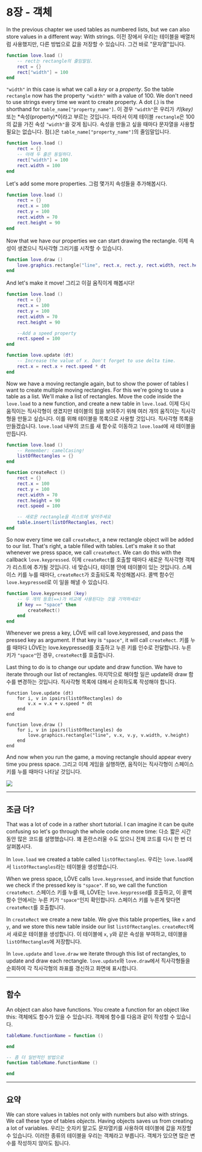 # 8장 - 객체
In the previous chapter we used tables as numbered lists, but we can also store values in a different way: With strings.
이전 장에서 우리는 테이블을 배열처럼 사용했지만, 다른 방법으로 값을 저장할 수 있습니다. 그건 바로 "문자열"입니다.

```lua
function love.load ()
	-- rect는 rectangle의 줄임말임.
	rect = {}
	rect["width"] = 100
end
```

`"width"` in this case is what we call a *key* or a *property*. So the table `rectangle` now has the property `"width"` with a value of 100. We don't need to use strings every time we want to create property. A dot (.) is the shorthand for `table_name["property_name"]`.
이 경우 `"width"`은 우리가 *키(key)* 또는 *속성(property)*이라고 부르는 것입니다. 따라서 이제 테이블 `rectangle`은 100의 값을 가진 속성 `"width"`을 갖게 됩니다. 속성을 만들고 싶을 때마다 문자열을 사용할 필요는 없습니다. 점(.)은 `table_name["property_name"]`의 줄임말입니다.

```lua
function love.load ()
	rect = {}
	-- 아래 두 줄은 동일하다.
	rect["width"] = 100
	rect.width = 100
end
```

Let's add some more properties.
그럼 몇가지 속성들을 추가해봅시다.

```lua
function love.load ()
	rect = {}
	rect.x = 100
	rect.y = 100
	rect.width = 70
	rect.height = 90
end
```

Now that we have our properties we can start drawing the rectangle.
이제 속성이 생겼으니 직사각형 그리기를 시작할 수 있습니다.

```lua
function love.draw ()
	love.graphics.rectangle("line", rect.x, rect.y, rect.width, rect.height)
end
```

And let's make it move!
그리고 이걸 움직이게 해봅시다!

```lua
function love.load ()
	rect = {}
	rect.x = 100
	rect.y = 100
	rect.width = 70
	rect.height = 90

	--Add a speed property
	rect.speed = 100
end

function love.update (dt)
	-- Increase the value of x. Don't forget to use delta time.
	rect.x = rect.x + rect.speed * dt
end
```

Now we have a moving rectangle again, but to show the power of tables I want to create multiple moving rectangles. For this we're going to use a table as a list. We'll make a list of rectangles. Move the code inside the `love.load` to a new function, and create a new table in `love.load`.
이제 다시 움직이는 직사각형이 생겼지만 테이블의 힘을 보여주기 위해 여러 개의 움직이는 직사각형을 만들고 싶습니다. 이를 위해 테이블을 목록으로 사용할 것입니다. 직사각형 목록을 만들겠습니다. `love.load` 내부의 코드를 새 함수로 이동하고 `love.load`에 새 테이블을 만듭니다.

```lua
function love.load ()
	-- Remember: camelCasing!
	listOfRectangles = {}
end

function createRect ()
	rect = {}
	rect.x = 100
	rect.y = 100
	rect.width = 70
	rect.height = 90
	rect.speed = 100

	-- 새로운 rectangle을 리스트에 넣어주세요
	table.insert(listOfRectangles, rect)
end
```

So now every time we call `createRect`, a new rectangle object will be added to our list. That's right, a table filled with tables. Let's make it so that whenever we press space, we call `createRect`. We can do this with the callback `love.keypressed`.
이제 `createRect`를 호출할 때마다 새로운 직사각형 객체가 리스트에 추가될 것입니다. 네 맞습니다, 테이블 안에 테이블이 있는 것입니다. 스페이스 키를 누를 때마다, `createRect`가 호출되도록 작성해봅시다. 콜백 함수인 `love.keypressed`로 이 일을 해낼 수 있습니다.

```lua
function love.keypressed (key)
	-- 두 개의 등호(==)가 비교에 사용된다는 것을 기억하세요!
	if key == "space" then
		createRect()
	end
end
```

Whenever we press a key, LÖVE will call love.keypressed, and pass the pressed key as argument. If that key is `"space"`, it will call `createRect`.
키를 누를 때마다 LÖVE는 love.keypressed를 호출하고 누른 키를 인수로 전달합니다. 누른 키가 `"space"`인 경우, `createRect`를 호출합니다.

Last thing to do is to change our update and draw function. We have to iterate through our list of rectangles.
마지막으로 해야할 일은 update와 draw 함수를 변경하는 것입니다. 직사각형 목록에 대해서 순회하도록 작성해야 합니다.

```
function love.update (dt)
	for i, v in ipairs(listOfRectangles) do
		v.x = v.x + v.speed * dt
	end
end

function love.draw ()
	for i, v in ipairs(listOfRectangles) do
		love.graphics.rectangle("line", v.x, v.y, v.width, v.height)
	end
end
```

And now when you run the game, a moving rectangle should appear every time you press space.
그리고 이제 게임을 실행하면, 움직이는 직사각형이 스페이스 키를 누를 때마다 나타날 것입니다.

![](/images/book/8/moving_rectangles.gif)

___

## 조금 더?

That was a lot of code in a rather short tutorial. I can imagine it can be quite confusing so let's go through the whole code one more time:
다소 짧은 시간 동안 많은 코드를 설명했습니다. 꽤 혼란스러울 수도 있으니 전체 코드를 다시 한 번 더 살펴봅시다.

In `love.load` we created a table called `listOfRectangles`.
우리는 `love.load`에서 `listOfRectangles`라는 테이블을 생성했습니다.

When we press space, LÖVE calls `love.keypressed`, and inside that function we check if the pressed key is `"space"`. If so, we call the function `createRect`.
스페이스 키를 누를 때, LÖVE는 `love.keypressed`를 호출하고, 이 콜백 함수 안에서는 누른 키가 `"space"`인지 확인합니다. 스페이스 키를 누른게 맞다면 `createRect`를 호출합니다.

In `createRect` we create a new table. We give this table properties, like `x` and `y`, and we store this new table inside our list `listOfRectangles`.
`createRect`에서 새로운 테이블을 생성합니다. 이 테이블에 `x`, `y`와 같은 속성을 부여하고, 테이블을 `listOfRectangles`에 저장합니다.

In `love.update` and `love.draw` we iterate through this list of rectangles, to update and draw each rectangle.
`love.update`와 `love.draw`에서 직사각형들을 순회하여 각 직사각형의 좌표를 갱신하고 화면에 표시합니다.

___

## 함수

An object can also have functions. You create a function for an object like this:
객체에도 함수가 있을 수 있습니다. 객체에 함수를 다음과 같이 작성할 수 있습니다.

```lua
tableName.functionName = function ()

end

-- 좀 더 일반적인 방법으로
function tableName.functionName ()

end
```

___

## 요약
We can store values in tables not only with numbers but also with strings. We call these type of tables *objects*. Having objects saves us from creating a lot of variables.
우리는 숫자키 말고도 문자열키를 사용하여 테이블에 값을 저장할 수 있습니다. 이러한 종류의 테이블을 우리는 객체라고 부릅니다. 객체가 있으면 많은 변수를 작성하지 않아도 됩니다.

